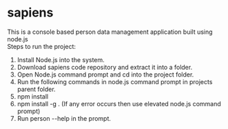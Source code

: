 # sapiens
This is a console based person data management application built using node.js <br/>
Steps to run the project: <br/>
1. Install Node.js into the system. <br/>
2. Download sapiens code repository and extract it into a folder. <br/>
3. Open Node.js command prompt and cd into the project folder. <br/>
4. Run the following commands in node.js command prompt in projects parent folder. <br/>
5. npm install <br/>
6. npm install -g . (If any error occurs then use elevated node.js command prompt) <br/>
7. Run person --help in the prompt.<br/>
